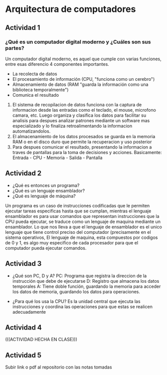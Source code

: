 # Arquitectura de computadores

## Actividad 1
### ¿Qué es un computador digital moderno y ¿Cuáles son sus partes?
Un computador digital moderno, es aquel que cumple con varias funciones, entre esas diferencio 4 componentes importantes.
- La recolecta de datos
- El procesamiento de información (CPU, "funciona como un cerebro")
- Almacenamiento de datos (RAM "guarda la información como una biblioteca temporalmente")
- Comunica el resultado

1. El sistema de recopilacion de datos funciona con la captura de informacion desde las entradas como el teclado, el mouse, microfono camara, etc. Luego organiza y clasifica los datos para facilitar su analisis para despues analizar patrones mediante un software mas especializado y lo finaliza retroalimentando la informacion automatizandolos.
2. El almacenamiento de los datos procesados se guarda en la memoria RAM o en el disco duro que permite la recuperacion y uso posterior
3. Para despues comunicar el resultado, presentando la informacion a traves de pantallas para la toma de decisiones y acciones.
Basicamente:
Entrada - CPU - Memoria - Salida
          - Pantalla

## Actividad 2

- ¿Qué es entonces un programa?
- ¿Qué es un lenguaje ensamblador?
- ¿Qué es lenguaje de máquina?

Un programa es un caso de instrucciones codificadas que le permiten ejecutar tareas especificas hasta que se cumplan, mientras el lenguaje ensamblador es para usar comandos que representan instrucciones que la CPU pueda ejecutar, se traduce como un lenguaje de maquina mediante un ensamblador. Lo que nos lleva a que el lenguaje de ensamblador es el unico lenguaje que tiene control preciso del computador (precisamente en el sistema operativos, El lenguaje de maquina, esta compuestos por codigos de 0 y 1, es algo muy especifico de cada procesador para que el computador pueda ejecutar comandos.

## Actividad 3

- ¿Qué son PC, D y A?
  PC: Programa que registra la direccion de la instrucción que debe de ejecutarse
  D: Registro que almacena los datos temporales
  A: Tiene doble función, guardando la memoria para acceder los datos de memoria, guardando los datos para operaciones.

- ¿Para qué los usa la CPU?
Es la unidad central que ejecuta las instrucciones y coordina las operaciones para que estas se realicen adecuadamente

## Actividad 4
(((ACTIVIDAD HECHA EN CLASE)))

## Actividad 5
Subir link o pdf al repositorio con las notas tomadas 
